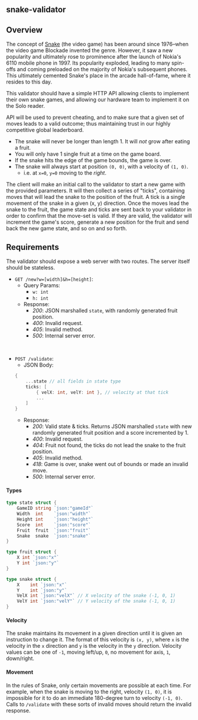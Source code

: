 snake-validator
---

## Overview

The concept of [Snake](https://en.wikipedia.org/wiki/Snake_(video_game_genre))
(the video game) has been around since 1976–when the video game Blockade
invented the genre. However, it saw a new popularity and ultimately rose to
prominence after the launch of Nokia's 6110 mobile phone in 1997. Its popularity
exploded, leading to many spin-offs and coming preloaded on the majority of
Nokia's subsequent phones. This ultimately cemented Snake's place in the arcade
hall-of-fame, where it resides to this day.

This validator should have a simple HTTP API allowing clients to implement their
own snake games, and allowing our hardware team to implement it on the Solo
reader.

API will be used to prevent cheating, and to make sure that a given set of
moves leads to a valid outcome; thus maintaining trust in our highly competitive
global leaderboard.

- The snake will never be longer than length 1. It will *not* grow after eating
    a fruit.
- You will only have 1 single fruit at a time on the game board.
- If the snake hits the edge of the game bounds, the game is over.
- The snake will always start at position `(0, 0)`, with a velocity of `(1, 0)`.
    - i.e. at `x=0`, `y=0` moving to the *right*.

The client will make an initial call to the validator to start a new game with
the provided parameters. It will then collect a series of "ticks", containing
moves that will lead the snake to the position of the fruit. A tick is a single
movement of the snake in a given (x, y) direction. Once the moves lead the snake
to the fruit, the game state and ticks are sent back to your validator in order
to confirm that the move-set is valid. If they are valid, the validator will
increment the game's score, generate a new position for the fruit and send back
the new game state, and so on and so forth.

## Requirements

The validator should expose a web server with two routes. The server itself
should be stateless.

- `GET /new?w=[width]&h=[height]`:
    - Query Params:
        - `w: int`
        - `h: int`
    - Response:
        - *200*: JSON marshalled `state`, with randomly generated fruit
            position.
        - *400*: Invalid request.
        - *405*: Invalid method.
        - *500*: Internal server error.

<br />

- `POST /validate`: 
    - JSON Body:
    ```go
    {
        ...state // all fields in state type
        ticks: [
            { velX: int, velY: int }, // velocity at that tick
            ...
        ]
    }
    ```
    - Response:
        - *200*: Valid state & ticks. Returns JSON marshalled `state` with new
            randomly generated fruit position and a score incremented by 1.
        - *400*: Invalid request.
        - *404*: Fruit not found, the ticks do not lead the snake to the fruit
            position.
        - *405*: Invalid method.
        - *418*: Game is over, snake went out of bounds or made an invalid move. 
        - *500*: Internal server error.

#### Types
```go
type state struct {
	GameID string `json:"gameId"`
	Width  int    `json:"width"`
	Height int    `json:"height"`
	Score  int    `json:"score"`
	Fruit  fruit  `json:"fruit"`
	Snake  snake  `json:"snake"`
}

type fruit struct {
	X int `json:"x"`
	Y int `json:"y"`
}

type snake struct {
	X    int `json:"x"`
	Y    int `json:"y"`
	VelX int `json:"velX"` // X velocity of the snake (-1, 0, 1)
	VelY int `json:"velY"` // Y velocity of the snake (-1, 0, 1)
}
```

#### Velocity

The snake maintains its movement in a given direction until it is given an
instruction to change it. The format of this velocity is `(x, y)`, where `x` is
the velocity in the `x` direction and `y` is the velocity in the `y` direction.
Velocity values can be one of `-1`, moving left/up, `0`, no movement for axis,
`1`, down/right. 

#### Movement

In the rules of Snake, only certain movements are possible at each time. For
example, when the snake is moving to the right, velocity `(1, 0)`, it is
impossible for it to do an immediate 180-degree turn to velocity `(-1, 0)`.
Calls to `/validate` with these sorts of invalid moves should return the invalid
response. 
